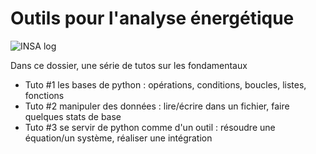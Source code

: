 # Outils pour l'analyse énergétique

<img title="INSA" alt="INSA log" src="https://www.insa-strasbourg.fr/wp-content/themes/insa_principal/images/logo-insa.svg">

Dans ce dossier, une série de tutos sur les fondamentaux 

- Tuto \#1 les bases de python : opérations, conditions, boucles, listes, fonctions
- Tuto \#2 manipuler des données : lire/écrire dans un fichier, faire quelques stats de base
- Tuto \#3 se servir de python comme d'un outil : résoudre une équation/un système, réaliser une intégration
